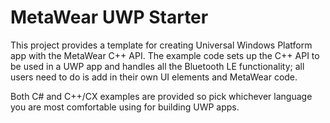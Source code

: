 # MetaWear UWP Starter
This project provides a template for creating Universal Windows Platform app with the MetaWear C++ API.  The example code sets up the 
C++ API to be used in a UWP app and handles all the Bluetooth LE functionality; all users need to do is add in their own UI elements 
and MetaWear code.

Both C# and C++/CX examples are provided so pick whichever language you are most comfortable using for building UWP apps.

